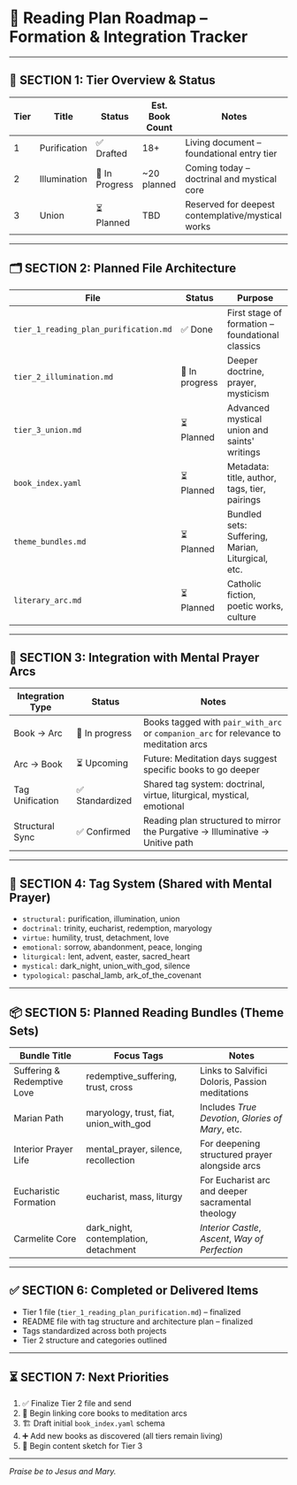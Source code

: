 
# 📘 Reading Plan Roadmap – Formation & Integration Tracker

---

## 🧱 SECTION 1: Tier Overview & Status

| Tier | Title            | Status     | Est. Book Count | Notes |
|------|------------------|------------|------------------|-------|
| 1    | Purification     | ✅ Drafted | 18+              | Living document – foundational entry tier |
| 2    | Illumination     | 🔨 In Progress | ~20 planned   | Coming today – doctrinal and mystical core |
| 3    | Union            | ⏳ Planned  | TBD              | Reserved for deepest contemplative/mystical works |

---

## 🗂️ SECTION 2: Planned File Architecture

| File                        | Status     | Purpose |
|-----------------------------|------------|---------|
| `tier_1_reading_plan_purification.md` | ✅ Done | First stage of formation – foundational classics |
| `tier_2_illumination.md`              | 🔨 In progress | Deeper doctrine, prayer, mysticism |
| `tier_3_union.md`                     | ⏳ Planned | Advanced mystical union and saints' writings |
| `book_index.yaml`                     | ⏳ Planned | Metadata: title, author, tags, tier, pairings |
| `theme_bundles.md`                    | ⏳ Planned | Bundled sets: Suffering, Marian, Liturgical, etc. |
| `literary_arc.md`                     | ⏳ Planned | Catholic fiction, poetic works, culture |

---

## 🔗 SECTION 3: Integration with Mental Prayer Arcs

| Integration Type | Status     | Notes |
|------------------|------------|-------|
| Book → Arc       | 🔄 In progress | Books tagged with `pair_with_arc` or `companion_arc` for relevance to meditation arcs |
| Arc → Book       | ⏳ Upcoming | Future: Meditation days suggest specific books to go deeper |
| Tag Unification  | ✅ Standardized | Shared tag system: doctrinal, virtue, liturgical, mystical, emotional |
| Structural Sync  | ✅ Confirmed | Reading plan structured to mirror the Purgative → Illuminative → Unitive path |

---

## 🧭 SECTION 4: Tag System (Shared with Mental Prayer)

- `structural:` purification, illumination, union
- `doctrinal:` trinity, eucharist, redemption, maryology
- `virtue:` humility, trust, detachment, love
- `emotional:` sorrow, abandonment, peace, longing
- `liturgical:` lent, advent, easter, sacred_heart
- `mystical:` dark_night, union_with_god, silence
- `typological:` paschal_lamb, ark_of_the_covenant

---

## 📦 SECTION 5: Planned Reading Bundles (Theme Sets)

| Bundle Title              | Focus Tags                            | Notes |
|---------------------------|----------------------------------------|-------|
| Suffering & Redemptive Love | redemptive_suffering, trust, cross   | Links to Salvifici Doloris, Passion meditations |
| Marian Path               | maryology, trust, fiat, union_with_god | Includes *True Devotion*, *Glories of Mary*, etc. |
| Interior Prayer Life      | mental_prayer, silence, recollection  | For deepening structured prayer alongside arcs |
| Eucharistic Formation     | eucharist, mass, liturgy              | For Eucharist arc and deeper sacramental theology |
| Carmelite Core            | dark_night, contemplation, detachment | *Interior Castle*, *Ascent*, *Way of Perfection* |

---

## ✅ SECTION 6: Completed or Delivered Items

- Tier 1 file (`tier_1_reading_plan_purification.md`) – finalized
- README file with tag structure and architecture plan – finalized
- Tags standardized across both projects
- Tier 2 structure and categories outlined

---

## ⏳ SECTION 7: Next Priorities

1. ✅ Finalize Tier 2 file and send
2. 🔄 Begin linking core books to meditation arcs
3. 🏗️ Draft initial `book_index.yaml` schema
4. ➕ Add new books as discovered (all tiers remain living)
5. 📘 Begin content sketch for Tier 3

---

*Praise be to Jesus and Mary.*
